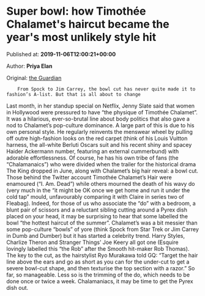
# Super bowl: how Timothée Chalamet's haircut became the year's most unlikely style hit

Published at: **2019-11-06T12:00:21+00:00**

Author: **Priya Elan**

Original: [the Guardian](https://www.theguardian.com/fashion/shortcuts/2019/nov/06/super-bowl-how-timothee-chalamets-haircut-became-the-years-most-unlikely-style-hit)


        From Spock to Jim Carrey, the bowl cut has never quite made it to fashion’s A-list. But that is all about to change
      
Last month, in her standup special on Netflix, Jenny Slate said that women in Hollywood were pressured to have “the physique of Timothée Chalamet”. It was a hilarious, ever-so-brutal line about body politics that also gave a nod to Chalamet’s pop-culture dominance.
A large part of this is due to his own personal style. He regularly reinvents the menswear wheel by pulling off outre high-fashion looks on the red carpet (think of his Louis Vuitton harness, the all-white Berluti Oscars suit and his recent shiny and spacey Haider Ackermann number, featuring an external cummerbund) with adorable effortlessness.
Of course, he has his own tribe of fans (the “Chalamanaics”) who were divided when the trailer for the historical drama The King dropped in June, along with Chalamet’s big hair reveal: a bowl cut.
Those behind the Twitter account Timothée Chalamet’s Hair were enamoured (“I. Am. Dead”) while others mourned the death of his wavy do (very much in the “it might be OK once we get home and run it under the cold tap” mould, unfavourably comparing it with Claire in series two of Fleabag). Indeed, for those of us who associate the “do” with a bedroom, a blunt pair of scissors and a reluctant sibling cutting around a Pyrex dish placed on your head, it may be surprising to hear that some labelled the bowl “the hottest haircut of the summer”.
Chalamet’s was a bit messier than some pop-culture “bowls” of yore (think Spock from Star Trek or Jim Carrey in Dumb and Dumber) but it has started a celebrity trend. Harry Styles, Charlize Theron and Stranger Things’ Joe Keery all got one (Esquire lovingly labelled this “the Rob” after the Smooth hit-maker Rob Thomas). The key to the cut, as the hairstylist Ryo Murakawa told GQ: “Target the hair line above the ears and go as short as you can for the under-cut to get a severe bowl-cut shape, and then texturise the top section with a razor.” So far, so manageable. Less so is the trimming of the do, which needs to be done once or twice a week. Chalamaniacs, it may be time to get the Pyrex dish out.
